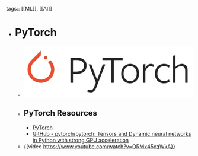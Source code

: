 tags:: [[ML]], [[AI]]

- # PyTorch
	- ![pytorch.png](../assets/pytorch_1704173458679_0.png)
	- ## PyTorch Resources
		- [PyTorch](https://pytorch.org/)
		- [GitHub - pytorch/pytorch: Tensors and Dynamic neural networks in Python with strong GPU acceleration](https://github.com/pytorch/pytorch)
	- {{video https://www.youtube.com/watch?v=ORMx45xqWkA}}